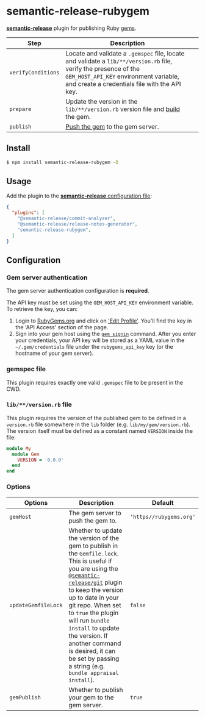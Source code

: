 # semantic-release-rubygem

[**semantic-release**](https://github.com/semantic-release/semantic-release) plugin for publishing Ruby [gems](https://rubygems.org/).

| Step               | Description                                                                                                                                   |                                                                     |
|--------------------|-----------------------------------------------------------------------------------------------------------------------------------------------|---------------------------------------------------------------------|
| `verifyConditions` | Locate and validate a `.gemspec` file, locate and validate a `lib/**/version.rb` file, verify the presence of the `GEM_HOST_API_KEY` environment variable, and create a credentials file with the API key.|                                                                     |
| `prepare`          | Update the version in the `lib/**/version.rb` version file and [build](https://guides.rubygems.org/command-reference/#gem-build) the gem.                                      |                                                                     |
| `publish`          | [Push the gem](https://guides.rubygems.org/command-reference/#gem-push) to the gem server.                                                                |                                                                     |

## Install

```bash
$ npm install semantic-release-rubygem -D
```

## Usage

Add the plugin to the [**semantic-release** configuration file](https://github.com/semantic-release/semantic-release/blob/master/docs/usage/configuration.md#configuration):

```json
{
  "plugins": [
    "@semantic-release/commit-analyzer",
    "@semantic-release/release-notes-generator",
    "semantic-release-rubygem",
  ]
}
```

## Configuration

### Gem server authentication

The gem server authentication configuration is **required**.

The API key must be set using the `GEM_HOST_API_KEY` environment variable. To retrieve the key, you can:
1. Login to [RubyGems.org](https://rubyggems.org) and click on ['Edit Profile'](https://rubygems.org/profile/edit). You'll find the key in the 'API Access' section of the page.
2. Sign into your gem host using the [`gem signin`](https://guides.rubygems.org/command-reference/#gem-signin) command. After you enter your credentials, your API key will be stored as a YAML value in the `~/.gem/credentials` file under the `rubygems_api_key` key (or the hostname of your gem server).

### gemspec file

This plugin requires exactly one valid `.gemspec` file to be present in the CWD.

### `lib/**/version.rb` file

This plugin requires the version of the published gem to be defined in a `version.rb` file somewhere in the `lib` folder (e.g. `lib/my/gem/version.rb`). The version itself must be defined as a constant named `VERSION` inside the file:
```ruby
module My
  module Gem
    VERSION = '0.0.0'
  end
end

```

### Options

| Options      | Description                                                                                                         | Default                                                                                                                          |
|--------------|---------------------------------------------------------------------------------------------------------------------|----------------------------------------------------------------------------------------------------------------------------------|
| `gemHost` | The gem server to push the gem to.  | `'https//rubygems.org'` |
| `updateGemfileLock` | Whether to update the version of the gem to publish in the `Gemfile.lock`. This is useful if you are using the [`@semantic-release/git`](https://github.com/semantic-release/git) plugin to keep the version up to date in your git repo. When set to `true` the plugin will run `bundle install` to update the version. If another command is desired, it can be set by passing a string (e.g. `bundle appraisal install`). | `false` |
| `gemPublish` | Whether to publish your gem to the gem server. | `true` |

